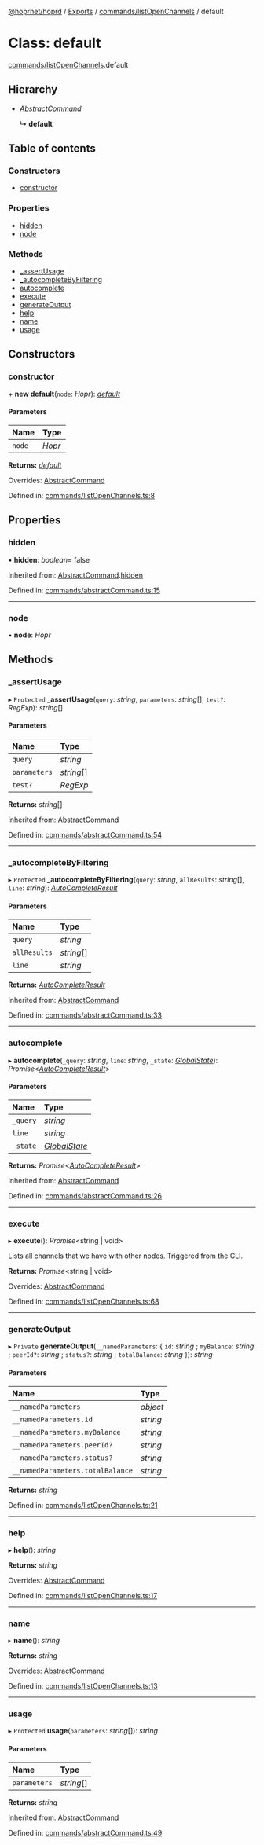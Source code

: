[@hoprnet/hoprd](../README.md) / [Exports](../modules.md) / [commands/listOpenChannels](../modules/commands_listopenchannels.md) / default

# Class: default

[commands/listOpenChannels](../modules/commands_listopenchannels.md).default

## Hierarchy

- [*AbstractCommand*](commands_abstractcommand.abstractcommand.md)

  ↳ **default**

## Table of contents

### Constructors

- [constructor](commands_listopenchannels.default.md#constructor)

### Properties

- [hidden](commands_listopenchannels.default.md#hidden)
- [node](commands_listopenchannels.default.md#node)

### Methods

- [\_assertUsage](commands_listopenchannels.default.md#_assertusage)
- [\_autocompleteByFiltering](commands_listopenchannels.default.md#_autocompletebyfiltering)
- [autocomplete](commands_listopenchannels.default.md#autocomplete)
- [execute](commands_listopenchannels.default.md#execute)
- [generateOutput](commands_listopenchannels.default.md#generateoutput)
- [help](commands_listopenchannels.default.md#help)
- [name](commands_listopenchannels.default.md#name)
- [usage](commands_listopenchannels.default.md#usage)

## Constructors

### constructor

\+ **new default**(`node`: *Hopr*): [*default*](commands_listopenchannels.default.md)

#### Parameters

| Name | Type |
| :------ | :------ |
| `node` | *Hopr* |

**Returns:** [*default*](commands_listopenchannels.default.md)

Overrides: [AbstractCommand](commands_abstractcommand.abstractcommand.md)

Defined in: [commands/listOpenChannels.ts:8](https://github.com/hoprnet/hoprnet/blob/448a47a/packages/hoprd/src/commands/listOpenChannels.ts#L8)

## Properties

### hidden

• **hidden**: *boolean*= false

Inherited from: [AbstractCommand](commands_abstractcommand.abstractcommand.md).[hidden](commands_abstractcommand.abstractcommand.md#hidden)

Defined in: [commands/abstractCommand.ts:15](https://github.com/hoprnet/hoprnet/blob/448a47a/packages/hoprd/src/commands/abstractCommand.ts#L15)

___

### node

• **node**: *Hopr*

## Methods

### \_assertUsage

▸ `Protected` **_assertUsage**(`query`: *string*, `parameters`: *string*[], `test?`: *RegExp*): *string*[]

#### Parameters

| Name | Type |
| :------ | :------ |
| `query` | *string* |
| `parameters` | *string*[] |
| `test?` | *RegExp* |

**Returns:** *string*[]

Inherited from: [AbstractCommand](commands_abstractcommand.abstractcommand.md)

Defined in: [commands/abstractCommand.ts:54](https://github.com/hoprnet/hoprnet/blob/448a47a/packages/hoprd/src/commands/abstractCommand.ts#L54)

___

### \_autocompleteByFiltering

▸ `Protected` **_autocompleteByFiltering**(`query`: *string*, `allResults`: *string*[], `line`: *string*): [*AutoCompleteResult*](../modules/commands_abstractcommand.md#autocompleteresult)

#### Parameters

| Name | Type |
| :------ | :------ |
| `query` | *string* |
| `allResults` | *string*[] |
| `line` | *string* |

**Returns:** [*AutoCompleteResult*](../modules/commands_abstractcommand.md#autocompleteresult)

Inherited from: [AbstractCommand](commands_abstractcommand.abstractcommand.md)

Defined in: [commands/abstractCommand.ts:33](https://github.com/hoprnet/hoprnet/blob/448a47a/packages/hoprd/src/commands/abstractCommand.ts#L33)

___

### autocomplete

▸ **autocomplete**(`_query`: *string*, `line`: *string*, `_state`: [*GlobalState*](../modules/commands_abstractcommand.md#globalstate)): *Promise*<[*AutoCompleteResult*](../modules/commands_abstractcommand.md#autocompleteresult)\>

#### Parameters

| Name | Type |
| :------ | :------ |
| `_query` | *string* |
| `line` | *string* |
| `_state` | [*GlobalState*](../modules/commands_abstractcommand.md#globalstate) |

**Returns:** *Promise*<[*AutoCompleteResult*](../modules/commands_abstractcommand.md#autocompleteresult)\>

Inherited from: [AbstractCommand](commands_abstractcommand.abstractcommand.md)

Defined in: [commands/abstractCommand.ts:26](https://github.com/hoprnet/hoprnet/blob/448a47a/packages/hoprd/src/commands/abstractCommand.ts#L26)

___

### execute

▸ **execute**(): *Promise*<string \| void\>

Lists all channels that we have with other nodes. Triggered from the CLI.

**Returns:** *Promise*<string \| void\>

Overrides: [AbstractCommand](commands_abstractcommand.abstractcommand.md)

Defined in: [commands/listOpenChannels.ts:68](https://github.com/hoprnet/hoprnet/blob/448a47a/packages/hoprd/src/commands/listOpenChannels.ts#L68)

___

### generateOutput

▸ `Private` **generateOutput**(`__namedParameters`: { `id`: *string* ; `myBalance`: *string* ; `peerId?`: *string* ; `status?`: *string* ; `totalBalance`: *string*  }): *string*

#### Parameters

| Name | Type |
| :------ | :------ |
| `__namedParameters` | *object* |
| `__namedParameters.id` | *string* |
| `__namedParameters.myBalance` | *string* |
| `__namedParameters.peerId?` | *string* |
| `__namedParameters.status?` | *string* |
| `__namedParameters.totalBalance` | *string* |

**Returns:** *string*

Defined in: [commands/listOpenChannels.ts:21](https://github.com/hoprnet/hoprnet/blob/448a47a/packages/hoprd/src/commands/listOpenChannels.ts#L21)

___

### help

▸ **help**(): *string*

**Returns:** *string*

Overrides: [AbstractCommand](commands_abstractcommand.abstractcommand.md)

Defined in: [commands/listOpenChannels.ts:17](https://github.com/hoprnet/hoprnet/blob/448a47a/packages/hoprd/src/commands/listOpenChannels.ts#L17)

___

### name

▸ **name**(): *string*

**Returns:** *string*

Overrides: [AbstractCommand](commands_abstractcommand.abstractcommand.md)

Defined in: [commands/listOpenChannels.ts:13](https://github.com/hoprnet/hoprnet/blob/448a47a/packages/hoprd/src/commands/listOpenChannels.ts#L13)

___

### usage

▸ `Protected` **usage**(`parameters`: *string*[]): *string*

#### Parameters

| Name | Type |
| :------ | :------ |
| `parameters` | *string*[] |

**Returns:** *string*

Inherited from: [AbstractCommand](commands_abstractcommand.abstractcommand.md)

Defined in: [commands/abstractCommand.ts:49](https://github.com/hoprnet/hoprnet/blob/448a47a/packages/hoprd/src/commands/abstractCommand.ts#L49)
